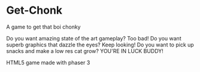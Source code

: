 # Get-Chonk
A game to get that boi chonky

Do you want amazing state of the art gameplay? Too bad! 
Do you want superb graphics that dazzle the eyes? Keep looking! 
Do you want to pick up snacks and make a low res cat grow? YOU'RE IN LUCK BUDDY!

HTML5 game made with phaser 3

